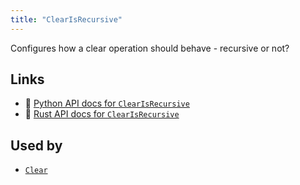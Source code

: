 ```yaml
---
title: "ClearIsRecursive"
---
```


Configures how a clear operation should behave - recursive or not?


## Links
 * 🐍 [Python API docs for `ClearIsRecursive`](https://ref.rerun.io/docs/python/nightly/common/components#rerun.components.ClearIsRecursive)
 * 🦀 [Rust API docs for `ClearIsRecursive`](https://docs.rs/rerun/0.9.0-alpha.10/rerun/components/struct.ClearIsRecursive.html)


## Used by

* [`Clear`](../archetypes/clear.md)
